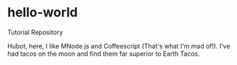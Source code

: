 hello-world
===========

Tutorial Repository

Hubot, here, I like MNode.js and Coffeescript (That's what I'm mad of!).
I've had tacos on the moon and find them far superior to Earth Tacos.
